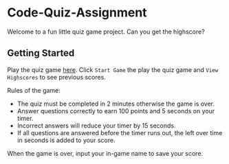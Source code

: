 # Code-Quiz-Assignment

Welcome to a fun little quiz game project. Can you get the highscore?

## Getting Started
Play the quiz game [here](https://markkhoo.github.io/Code-Quiz-Assignment/). Click `Start Game` the play the quiz game and `View Highscores` to see previous scores.

Rules of the game:
* The quiz must be completed in 2 minutes otherwise the game is over.
* Answer questions correctly to earn 100 points and 5 seconds on your timer.
* Incorrect answers will reduce your timer by 15 seconds.
* If all questions are answered before the timer runs out, the left over time in seconds is added to your score.

When the game is over, input your in-game name to save your score.
